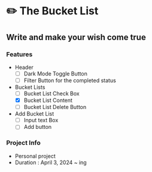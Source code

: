 # ✏️ The Bucket List 

## Write and make your wish come true 

### Features
- Header 
  - [ ] Dark Mode Toggle Button
  - [ ] Filter Button for the completed status
- Bucket Lists
  -  [ ] Bucket List Check Box
  -  [x] Bucket List Content
  -  [ ] Bucket List Delete Button
- Add Bucket List 
  - [ ] Input text Box
  - [ ] Add button
  
### Project Info
- Personal project
- Duration : April 3, 2024 ~ ing